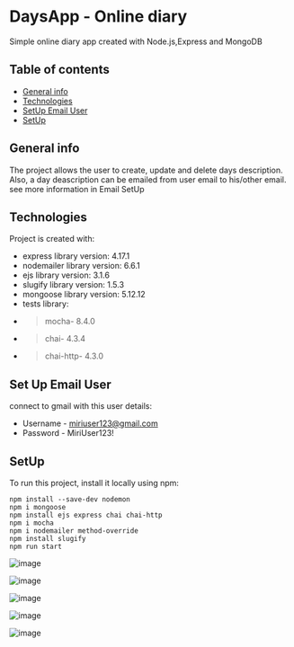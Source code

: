 # DaysApp - Online diary
Simple online diary app created with Node.js,Express and MongoDB

## Table of contents
* [General info](#general-info)
* [Technologies](#technologies)
* [SetUp Email User](#set-up-email-user)
* [SetUp](#setUP)
	
 ## General info
The project allows the user to create, update and delete days description.
Also, a day deascription can be emailed from user email to his/other email. see more information in Email SetUp
 
## Technologies
Project is created with:
* express library version: 4.17.1
* nodemailer library version: 6.6.1
* ejs library version: 3.1.6
* slugify library version: 1.5.3
* mongoose library version: 5.12.12
* tests library: 
* > mocha- 8.4.0
* >chai- 4.3.4
* >chai-http- 4.3.0
	
## Set Up Email User
connect to gmail with this user details: 
* Username - miriuser123@gmail.com
* Password - MiriUser123!

## SetUp
To run this project, install it locally using npm:

```
npm install --save-dev nodemon
npm i mongoose
npm install ejs express chai chai-http
npm i mocha
npm i nodemailer method-override
npm install slugify
npm run start

```
![image](https://user-images.githubusercontent.com/85124420/120298335-ab6e8600-c2d2-11eb-9231-4f106e6d171e.png)

![image](https://user-images.githubusercontent.com/85124420/120298359-b0333a00-c2d2-11eb-99d8-46845ae0f489.png)

![image](https://user-images.githubusercontent.com/85124420/120298450-c214dd00-c2d2-11eb-9dbf-a23e1f32dc8d.png)

![image](https://user-images.githubusercontent.com/85124420/120298479-c9d48180-c2d2-11eb-8915-492e6ccc52ed.png)

![image](https://user-images.githubusercontent.com/85124420/120298515-d48f1680-c2d2-11eb-96e9-6e6117b9a6ad.png)



